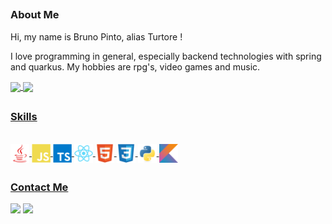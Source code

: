 ##
### About Me
Hi, my name is Bruno Pinto, alias Turtore ! 

I love programming in general, especially backend technologies with spring and quarkus. My hobbies are rpg's, video games and music.
<div style="display: flex">
  <a href="https://github.com/turtore">
    <img align="center" height="190em" src="https://github-readme-stats.vercel.app/api?username=turtore&show_icons=true&theme=dracula&include_all_commits=true&count_private=true" border_radius="5px"/>
    <img align="center" height="190em" src="https://github-readme-stats.vercel.app/api/top-langs/?username=turtore&theme=dracula" border_radius="5px"/>
</div>

##
### Skills
<div style="display: inline_block"><br>
  <img align="center" alt="Bruno-Ja" height="30" width="30" src="https://raw.githubusercontent.com/devicons/devicon/master/icons/java/java-plain.svg">
  <img align="center" alt="Bruno-Js" height="30" width="30" src="https://raw.githubusercontent.com/devicons/devicon/master/icons/javascript/javascript-plain.svg">
  <img align="center" alt="Bruno-Ts" height="30" width="30" src="https://raw.githubusercontent.com/devicons/devicon/master/icons/typescript/typescript-plain.svg">
  <img align="center" alt="Bruno-React" height="30" width="30" src="https://raw.githubusercontent.com/devicons/devicon/master/icons/react/react-original.svg">
  <img align="center" alt="Bruno-HTML" height="30" width="30" src="https://raw.githubusercontent.com/devicons/devicon/master/icons/html5/html5-original.svg">
  <img align="center" alt="Bruno-CSS" height="30" width="30" src="https://raw.githubusercontent.com/devicons/devicon/master/icons/css3/css3-original.svg">
  <img align="center" alt="Bruno-Python" height="30" width="30" src="https://raw.githubusercontent.com/devicons/devicon/master/icons/python/python-original.svg">
  <img align="center" alt="Bruno-Kotlin" height="30" width="30" src="https://raw.githubusercontent.com/devicons/devicon/master/icons/kotlin/kotlin-original.svg">
</div>

##
### Contact Me
<div style="display: inline_block"> 
  <a href = "mailto:brunosap@gmail.com"><img height="50" src="https://img.shields.io/badge/-Gmail-%23333?style=for-the-badge&logo=gmail&logoColor=white" target="_blank"></a>
  <a href="https://www.linkedin.com/in/turtore/" target="_blank"><img height="50" src="https://img.shields.io/badge/-LinkedIn-%230077B5?style=for-the-badge&logo=linkedin&logoColor=white" target="_blank"></a>  
</div>

##
